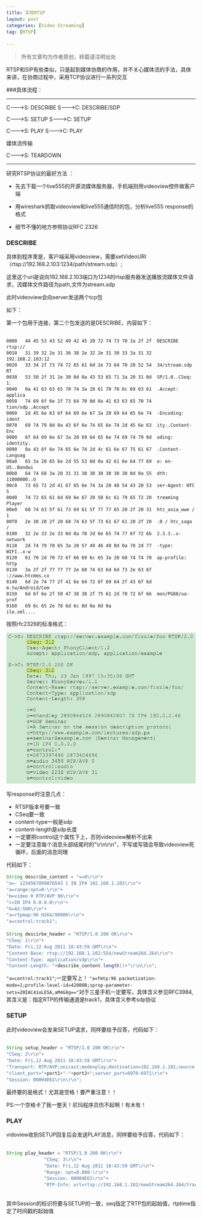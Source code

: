 ```yaml
---
title: 实现RTSP
layout: post
categories: [Video Streaming]
tag: [RTSP]

---
```


> 所有文章均为作者原创，转载请注明出处

RTSP和SIP有些类似，只是起到媒体协商的作用，并不关心媒体流的手法，具体来讲，在协商过程中，采用TCP协议进行一系列交互

###具体流程：

-------------------------------

C--->S:     DESCRIBE
S--->C:     DESCRIBE/SDP

C--->S:     SETUP
S--->C:     SETUP

C--->S:     PLAY
S--->C:     PLAY

媒体流传输

C--->S:     TEARDOWN

-------------------------------

研究RTSP协议的最好方法 ：

- 先去下载一个live555的开源流媒体服务器，手机端则用videoview控件做客户端

- 用wireshark抓取videoview和live555通信时的包，分析live555 response的格式

- 细节不懂的地方参照协议RFC 2326

### DESCRIBE

具体到程序里是，客户端采用videoview，需要setVideoURI（rtsp://192.168.2.103:1234/path/stream.sdp）;

这里这个uri是说向192.168.2.103端口为1234的rtsp服务器发送播放流媒体文件请求，流媒体文件路径为path,文件为stream.sdp

此时videoview会向server发送两个tcp包

如下：


第一个包用于连接，第二个包发送的是DESCRIBE，内容如下：

```

0000   44 45 53 43 52 49 42 45 20 72 74 73 70 3a 2f 2f  DESCRIBE rtsp://
0010   31 39 32 2e 31 36 38 2e 32 2e 31 30 33 3a 31 32  192.168.2.103:12
0020   33 34 2f 73 74 72 65 61 6d 2e 73 64 70 20 52 54  34/stream.sdp RT
0030   53 50 2f 31 2e 30 0d 0a 43 53 65 71 3a 20 31 0d  SP/1.0..CSeq: 1.
0040   0a 41 63 63 65 70 74 3a 20 61 70 70 6c 69 63 61  .Accept: applica
0050   74 69 6f 6e 2f 73 64 70 0d 0a 41 63 63 65 70 74  tion/sdp..Accept
0060   2d 45 6e 63 6f 64 69 6e 67 3a 20 69 64 65 6e 74  -Encoding: ident
0070   69 74 79 0d 0a 43 6f 6e 74 65 6e 74 2d 45 6e 63  ity..Content-Enc
0080   6f 64 69 6e 67 3a 20 69 64 65 6e 74 69 74 79 0d  oding: identity.
0090   0a 43 6f 6e 74 65 6e 74 2d 4c 61 6e 67 75 61 67  .Content-Languag
00a0   65 3a 20 65 6e 2d 55 53 0d 0a 42 61 6e 64 77 69  e: en-US..Bandwi
00b0   64 74 68 3a 20 31 31 30 30 30 30 30 30 0d 0a 55  dth: 11000000..U
00c0   73 65 72 2d 41 67 65 6e 74 3a 20 48 54 43 20 53  ser-Agent: HTC S
00d0   74 72 65 61 6d 69 6e 67 20 50 6c 61 79 65 72 20  treaming Player
00e0   68 74 63 5f 61 73 69 61 5f 77 77 65 20 2f 20 31  htc_asia_wwe / 1
00f0   2e 30 20 2f 20 68 74 63 5f 73 61 67 61 20 2f 20  .0 / htc_saga /
0100   32 2e 33 2e 33 0d 0a 78 2d 6e 65 74 77 6f 72 6b  2.3.3..x-network
0110   2d 74 79 70 65 3a 20 57 49 46 49 0d 0a 78 2d 77  -type: WIFI..x-w
0120   61 70 2d 70 72 6f 66 69 6c 65 3a 20 68 74 74 70  ap-profile: http
0130   3a 2f 2f 77 77 77 2e 68 74 63 6d 6d 73 2e 63 6f  ://www.htcmms.co
0140   6d 2e 74 77 2f 41 6e 64 72 6f 69 64 2f 43 6f 6d  m.tw/Android/Com
0150   6d 6f 6e 2f 50 47 38 38 2f 75 61 2d 70 72 6f 66  mon/PG88/ua-prof
0160   69 6c 65 2e 78 6d 6c 0d 0a 0d 0a                      ile.xml....

```

按照rfc2326的标准格式：

![image](/assets/images/2011/11/rtsp.jpg)

写response时注意几点：

- RTSP版本号要一致
- CSeq要一致
- content-type一般是sdp
- content-length是sdp长度
- 一定要把control这个属性下上，否则videoview解析不出来
- 一定要注意每个消息头部结尾时的"\r\n\r\n"，不写或写错会导致videoview死循环，后面的消息同理

代码如下：

```java
String describe_content = "v=0\r\n"+
"o=- 1234567899876543 1 IN IP4 192.168.1.102\r\n"+
"a=range:npt=0-\r\n"+
"m=video 0 RTP/AVP 96\r\n"+
"c=IN IP4 0.0.0.0\r\n"+
"b=AS:500\r\n"+
"a=rtpmap:96 H264/90000\r\n"+                                                       
"a=control:track1";
                                               
String descirbe_header = "RTSP/1.0 200 OK\r\n"+
"CSeq: 1\r\n"+
"Date: Fri,12 Aug 2011 18:43:59 GMT\r\n"+
"Content-Base: rtsp://192.168.1.102:554/newStream264.264\r\n"+
"Content-Type: application/sdp\r\n"+
"Content-Length: "+describe_content.length()+"\r\n\r\n";

```

`"a=control:track1"`;一定要写上！
`"a=fmtp:96 packetization-mode=1;profile-level-id=42000B;sprop-parameter-sets=Z0IAC41oLE5A,aM4G8g=="`对于三星手机一定要写，具体含义参见RFC3984,其含义是：指定RTP的传输通道是track1，具体含义参考sdp协议

### SETUP

此时videoview会发来SETUP请求，同样要给予应答，代码如下：

```java

String setup_header = "RTSP/1.0 200 OK\r\n"+
"CSeq: 2\r\n"+
"Date: Fri,12 Aug 2011 18:43:59 GMT\r\n"+
"Transport: RTP/AVP;unicast;mode=play;destination=192.168.1.101;source:192.168.1.102;" +
"client_port="+port1+"-"+port2+";server_port=6970-6971\r\n"+
"Session: 00004E61\r\n\r\n";

```

最终要的是格式！尤其是空格！要严重注意！！

PS:一个空格卡了我一整天！尼玛程序员伤不起啊！有木有！

### PLAY

vidoview收到SETUP回复后会发送PLAY消息，同样要给予应答，代码如下：

```java

String play_header = "RTSP/1.0 200 OK\r\n"+
              "CSeq: 3\r\n"+
              "Date: Fri,12 Aug 2011 18:43:59 GMT\r\n"+
              "Range: npt=0.000-\r\n"+
              "Session: 00004E61\r\n"+
              "RTP-Info: url=rtsp://192.168.1.102/newStream264.264/track1;seq=1000;rtptime=27000\r\n\r\n";
                        
```

其中Session的标识符要与SETUP的一致，seq指定了RTP包的起始值，rtptime指定了时间戳的起始值

     